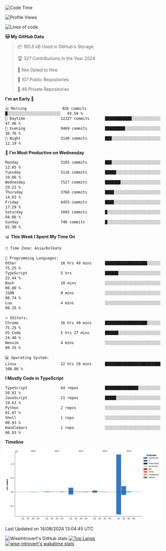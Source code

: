 <!--START_SECTION:waka-->
![Code Time](http://img.shields.io/badge/Code%20Time-1%2C524%20hrs%2015%20mins-blue)

![Profile Views](http://img.shields.io/badge/Profile%20Views-0-blue)

![Lines of code](https://img.shields.io/badge/From%20Hello%20World%20I%27ve%20Written-18.3%20million%20lines%20of%20code-blue)

**🐱 My GitHub Data** 

> 📦 165.5 kB Used in GitHub's Storage 
 > 
> 🏆 327 Contributions in the Year 2024
 > 
> 🚫 Not Opted to Hire
 > 
> 📜 107 Public Repositories 
 > 
> 🔑 46 Private Repositories 
 > 
**I'm an Early 🐤** 

```text
🌞 Morning                926 commits         █░░░░░░░░░░░░░░░░░░░░░░░░   03.59 % 
🌆 Daytime                12227 commits       ████████████░░░░░░░░░░░░░   47.46 % 
🌃 Evening                9469 commits        █████████░░░░░░░░░░░░░░░░   36.76 % 
🌙 Night                  3140 commits        ███░░░░░░░░░░░░░░░░░░░░░░   12.19 % 
```
📅 **I'm Most Productive on Wednesday** 

```text
Monday                   3105 commits        ███░░░░░░░░░░░░░░░░░░░░░░   12.05 % 
Tuesday                  5116 commits        █████░░░░░░░░░░░░░░░░░░░░   19.86 % 
Wednesday                7527 commits        ███████░░░░░░░░░░░░░░░░░░   29.22 % 
Thursday                 3768 commits        ████░░░░░░░░░░░░░░░░░░░░░   14.63 % 
Friday                   4455 commits        ████░░░░░░░░░░░░░░░░░░░░░   17.29 % 
Saturday                 1045 commits        █░░░░░░░░░░░░░░░░░░░░░░░░   04.06 % 
Sunday                   746 commits         █░░░░░░░░░░░░░░░░░░░░░░░░   02.90 % 
```


📊 **This Week I Spent My Time On** 

```text
🕑︎ Time Zone: Asia/Kolkata

💬 Programming Languages: 
Other                    16 hrs 49 mins      ███████████████████░░░░░░   75.25 % 
TypeScript               5 hrs               ██████░░░░░░░░░░░░░░░░░░░   22.44 % 
Bash                     10 mins             ░░░░░░░░░░░░░░░░░░░░░░░░░   00.80 % 
JSON                     9 mins              ░░░░░░░░░░░░░░░░░░░░░░░░░   00.74 % 
Lua                      4 mins              ░░░░░░░░░░░░░░░░░░░░░░░░░   00.35 % 

🔥 Editors: 
Chrome                   16 hrs 49 mins      ███████████████████░░░░░░   75.25 % 
VS Code                  5 hrs 27 mins       ██████░░░░░░░░░░░░░░░░░░░   24.40 % 
Neovim                   4 mins              ░░░░░░░░░░░░░░░░░░░░░░░░░   00.35 % 

💻 Operating System: 
Linux                    22 hrs 20 mins      █████████████████████████   100.00 % 
```

**I Mostly Code in TypeScript** 

```text
TypeScript               64 repos            ███████████████░░░░░░░░░░   59.81 % 
JavaScript               21 repos            █████░░░░░░░░░░░░░░░░░░░░   19.63 % 
Python                   2 repos             ░░░░░░░░░░░░░░░░░░░░░░░░░   01.87 % 
Shell                    1 repo              ░░░░░░░░░░░░░░░░░░░░░░░░░   00.93 % 
Handlebars               1 repo              ░░░░░░░░░░░░░░░░░░░░░░░░░   00.93 % 
```



**Timeline**

![Lines of Code chart](https://raw.githubusercontent.com/wise-introvert/wise-introvert/master/assets/bar_graph.png)


 Last Updated on 14/08/2024 13:04:45 UTC
<!--END_SECTION:waka-->

![WiseIntrovert's GitHub stats](https://github-readme-stats.vercel.app/api?username=wise-introvert&count_private=true&show_icons=true)
[![Top Langs](https://github-readme-stats.vercel.app/api/top-langs/?username=wise-introvert&langs_count=10)](https://github.com/anuraghazra/github-readme-stats)
[![wise-introvert's wakatime stats](https://github-readme-stats.vercel.app/api/wakatime?username=wiseintrovert)](https://github.com/anuraghazra/github-readme-stats)
